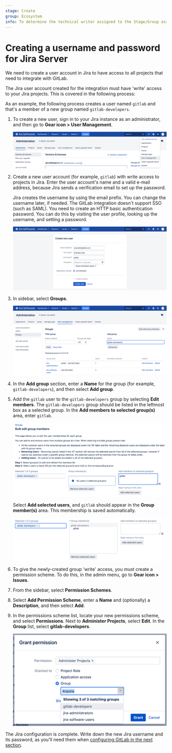 ```yaml
---
stage: Create
group: Ecosystem
info: To determine the technical writer assigned to the Stage/Group associated with this page, see https://about.gitlab.com/handbook/engineering/ux/technical-writing/#assignments
---
```


# Creating a username and password for Jira Server

We need to create a user account in Jira to have access to all projects that
need to integrate with GitLab.

The Jira user account created for the integration must have 'write' access to
your Jira projects. This is covered in the following process:

As an example, the following process creates a user named `gitlab` and that's a
member of a new group named `gitlab-developers`.


1. To create a new user, sign in to your Jira instance as an administrator, and
   then go to **Gear icon > User Management**.

   ![Jira user management link](img/jira_user_management_link.png)

1. Create a new user account (for example, `gitlab`) with write access to
   projects in Jira. Enter the user account's name and a valid e-mail address,
   because Jira sends a verification email to set up the password.

   Jira creates the username by using the email prefix. You can change the
   username later, if needed. The GitLab integration doesn't support SSO (such
   as SAML). You need to create an HTTP basic authentication password. You can
   do this by visiting the user profile, looking up the username, and setting a
   password.

   ![Jira create new user](img/jira_create_new_user.png)

1. In sidebar, select **Groups**.

   ![Jira create new user](img/jira_create_new_group.png)

1. In the **Add group** section, enter a **Name** for the group (for example,
   `gitlab-developers`), and then select **Add group**.

1. Add the `gitlab` user to the `gitlab-developers` group by selecting **Edit members**.
   The `gitlab-developers` group should be listed in the leftmost box as a
   selected group. In the **Add members to selected group(s)** area, enter `gitlab`.

   ![Jira add user to group](img/jira_add_user_to_group.png)

   Select **Add selected users**, and `gitlab` should appear in the **Group member(s)**
   area. This membership is saved automatically.

   ![Jira added user to group](img/jira_added_user_to_group.png)

1. To give the newly-created group 'write' access, you must create a permission
   scheme. To do this, in the admin menu, go to **Gear icon > Issues**.

1. From the sidebar, select **Permission Schemes**.

1. Select **Add Permission Scheme**, enter a **Name** and (optionally) a
   **Description**, and then select **Add**.

1. In the permissions scheme list, locate your new permissions scheme, and
   select **Permissions**. Next to **Administer Projects**, select **Edit**. In
   the **Group** list, select **gitlab-developers**.

   ![Jira group access](img/jira_group_access.png)

The Jira configuration is complete. Write down the new Jira username and its
password, as you'll need them when [configuring GitLab in the next section](jira.md#configuring-gitlab).
